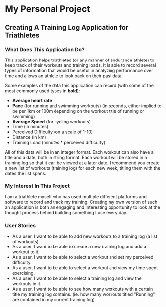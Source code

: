 # My Personal Project

## Creating A Training Log Application for Triathletes


### What Does This Application Do?
This application helps triathletes (or any manner of endurance
athlete) to keep track of their workouts and training loads. It is able
to record several types of information that would be useful in analyzing
performance over time and allows an athlete to look back on their past
data. 

Some examples of the data this application can record (with some of the
most commonly used types in **bold**):
- **Average heart rate**
- **Pace** (for running and swimming workouts) (in seconds, either implied to be per 1km or 100m depending on
the workout title of running or swimming)
- **Average Speed** (for cycling workouts)
- Time (in minutes)
- Perceived Difficulty (on a scale of 1-10)
- Distance (in km)
- Training Load (minutes * perceived difficulty)

All of this data will be in an integer format. Each workout can also have a title and a date, both in 
string format. Each workout will be stored in a training log so that it can be viewed at a later date. 
I recommend you create a new list of workouts (training log) for each new week, titling them with the dates 
the list spans. 

### My Interest In This Project
I am a triathlete myself who has used multiple different platforms and software to record and track my training. 
Creating my own version of such an application is both an engaging and interesting opportunity to look at the 
thought process behind building something I use every day. 

### User Stories

- As a user, I want to be able to add new workouts to a training log (a list
of workouts).
- As a user, I want to be able to create a new training log and add a workout to it.
- As a user, I want to be able to select a workout and set my perceived difficulty. 
- As a user, I want to be able to select a workout and view my time spent exercising.
- As a user, I want to be able to select a training log and view the workouts in it. 
- As a user, I want to be able to see how many workouts with a certain title my training log contains.
  (ie. how many workouts titled "Running" are contained in my current training log)


 